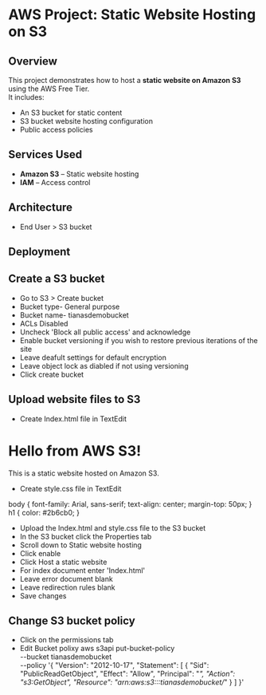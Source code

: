 # AWS Project: Static Website Hosting on S3

## Overview
This project demonstrates how to host a **static website on Amazon S3** using the AWS Free Tier.  
It includes:
- An S3 bucket for static content
- S3 bucket website hosting configuration
- Public access policies

## Services Used
- **Amazon S3** – Static website hosting
- **IAM** – Access control

## Architecture
- End User > S3 bucket

## Deployment 
## Create a S3 bucket
- Go to S3 > Create bucket
- Bucket type- General purpose
- Bucket name- tianasdemobucket
- ACLs Disabled
- Uncheck 'Block all public access' and acknowledge
- Enable bucket versioning if you wish to restore previous iterations of the site
- Leave deafult settings for default encryption
- Leave object lock as diabled if not using versioning
- Click create bucket

## Upload website files to S3
- Create Index.html file in TextEdit

<!DOCTYPE html>
<html>
<head>
  <title>Tiana’s Cool Demo Site</title>
  <link rel="stylesheet" href="style.css">
</head>
<body>
  <h1>Hello from AWS S3!</h1>
  <p>This is a static website hosted on Amazon S3.</p>
</body>
</html>

- Create style.css file in TextEdit

body {
  font-family: Arial, sans-serif;
  text-align: center;
  margin-top: 50px;
}
h1 {
  color: #2b6cb0;
}

- Upload the Index.html and style.css file to the S3 bucket
- In the S3 bucket click the Properties tab
- Scroll down to Static website hosting
- Click enable
- Click Host a static website
- For index document enter 'Index.html'
- Leave error document blank
- Leave redirection rules blank
- Save changes

## Change S3 bucket policy
- Click on the permissions tab
- Edit Bucket polixy
aws s3api put-bucket-policy \
  --bucket tianasdemobucket \
  --policy '{
    "Version": "2012-10-17",
    "Statement": [
      {
        "Sid": "PublicReadGetObject",
        "Effect": "Allow",
        "Principal": "*",
        "Action": "s3:GetObject",
        "Resource": "arn:aws:s3:::tianasdemobucket/*"
      }
    ]
  }'

